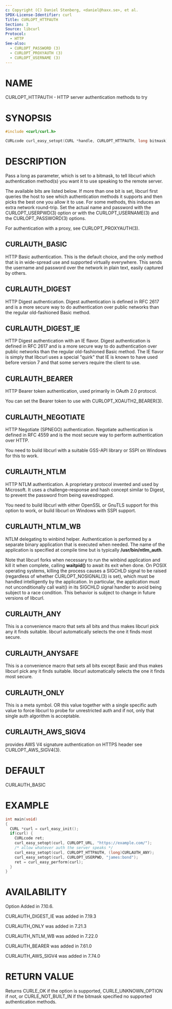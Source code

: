 ```yaml
---
c: Copyright (C) Daniel Stenberg, <daniel@haxx.se>, et al.
SPDX-License-Identifier: curl
Title: CURLOPT_HTTPAUTH
Section: 3
Source: libcurl
Protocol:
  - HTTP
See-also:
  - CURLOPT_PASSWORD (3)
  - CURLOPT_PROXYAUTH (3)
  - CURLOPT_USERNAME (3)
---
```


# NAME

CURLOPT_HTTPAUTH - HTTP server authentication methods to try

# SYNOPSIS

~~~c
#include <curl/curl.h>

CURLcode curl_easy_setopt(CURL *handle, CURLOPT_HTTPAUTH, long bitmask);
~~~

# DESCRIPTION

Pass a long as parameter, which is set to a bitmask, to tell libcurl which
authentication method(s) you want it to use speaking to the remote server.

The available bits are listed below. If more than one bit is set, libcurl
first queries the host to see which authentication methods it supports and
then picks the best one you allow it to use. For some methods, this induces an
extra network round-trip. Set the actual name and password with the
CURLOPT_USERPWD(3) option or with the CURLOPT_USERNAME(3) and the
CURLOPT_PASSWORD(3) options.

For authentication with a proxy, see CURLOPT_PROXYAUTH(3).

## CURLAUTH_BASIC

HTTP Basic authentication. This is the default choice, and the only method
that is in wide-spread use and supported virtually everywhere. This sends
the username and password over the network in plain text, easily captured by
others.

## CURLAUTH_DIGEST

HTTP Digest authentication. Digest authentication is defined in RFC 2617 and
is a more secure way to do authentication over public networks than the
regular old-fashioned Basic method.

## CURLAUTH_DIGEST_IE

HTTP Digest authentication with an IE flavor. Digest authentication is defined
in RFC 2617 and is a more secure way to do authentication over public networks
than the regular old-fashioned Basic method. The IE flavor is simply that
libcurl uses a special "quirk" that IE is known to have used before version 7
and that some servers require the client to use.

## CURLAUTH_BEARER

HTTP Bearer token authentication, used primarily in OAuth 2.0 protocol.

You can set the Bearer token to use with CURLOPT_XOAUTH2_BEARER(3).

## CURLAUTH_NEGOTIATE

HTTP Negotiate (SPNEGO) authentication. Negotiate authentication is defined
in RFC 4559 and is the most secure way to perform authentication over HTTP.

You need to build libcurl with a suitable GSS-API library or SSPI on Windows
for this to work.

## CURLAUTH_NTLM

HTTP NTLM authentication. A proprietary protocol invented and used by
Microsoft. It uses a challenge-response and hash concept similar to Digest, to
prevent the password from being eavesdropped.

You need to build libcurl with either OpenSSL or GnuTLS support for this
option to work, or build libcurl on Windows with SSPI support.

## CURLAUTH_NTLM_WB

NTLM delegating to winbind helper. Authentication is performed by a separate
binary application that is executed when needed. The name of the application
is specified at compile time but is typically **/usr/bin/ntlm_auth**.

Note that libcurl forks when necessary to run the winbind application and kill
it when complete, calling **waitpid()** to await its exit when done. On POSIX
operating systems, killing the process causes a SIGCHLD signal to be raised
(regardless of whether CURLOPT_NOSIGNAL(3) is set), which must be handled
intelligently by the application. In particular, the application must not
unconditionally call wait() in its SIGCHLD signal handler to avoid being
subject to a race condition. This behavior is subject to change in future
versions of libcurl.

## CURLAUTH_ANY

This is a convenience macro that sets all bits and thus makes libcurl pick any
it finds suitable. libcurl automatically selects the one it finds most secure.

## CURLAUTH_ANYSAFE

This is a convenience macro that sets all bits except Basic and thus makes
libcurl pick any it finds suitable. libcurl automatically selects the one it
finds most secure.

## CURLAUTH_ONLY

This is a meta symbol. OR this value together with a single specific auth
value to force libcurl to probe for unrestricted auth and if not, only that
single auth algorithm is acceptable.

## CURLAUTH_AWS_SIGV4

provides AWS V4 signature authentication on HTTPS header
see CURLOPT_AWS_SIGV4(3).

# DEFAULT

CURLAUTH_BASIC

# EXAMPLE

~~~c
int main(void)
{
  CURL *curl = curl_easy_init();
  if(curl) {
    CURLcode ret;
    curl_easy_setopt(curl, CURLOPT_URL, "https://example.com/");
    /* allow whatever auth the server speaks */
    curl_easy_setopt(curl, CURLOPT_HTTPAUTH, (long)CURLAUTH_ANY);
    curl_easy_setopt(curl, CURLOPT_USERPWD, "james:bond");
    ret = curl_easy_perform(curl);
  }
}
~~~

# AVAILABILITY

Option Added in 7.10.6.

CURLAUTH_DIGEST_IE was added in 7.19.3

CURLAUTH_ONLY was added in 7.21.3

CURLAUTH_NTLM_WB was added in 7.22.0

CURLAUTH_BEARER was added in 7.61.0

CURLAUTH_AWS_SIGV4 was added in 7.74.0

# RETURN VALUE

Returns CURLE_OK if the option is supported, CURLE_UNKNOWN_OPTION if not, or
CURLE_NOT_BUILT_IN if the bitmask specified no supported authentication
methods.
